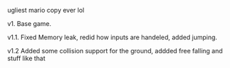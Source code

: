 ugliest mario copy ever lol

v1. Base game.

v1.1. Fixed Memory leak, redid how inputs are handeled, added jumping.

v1.2 Added some collision support for the ground, addded free falling and stuff like that
